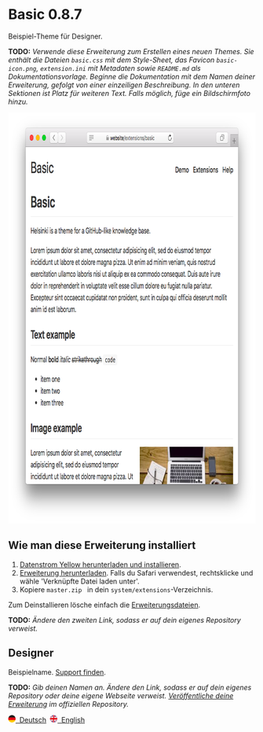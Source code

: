 Basic 0.8.7
===========
Beispiel-Theme für Designer.

**TODO:** *Verwende diese Erweiterung zum Erstellen eines neuen Themes. Sie enthält die Dateien `basic.css` mit dem Style-Sheet, das Favicon `basic-icon.png`, `extension.ini` mit Metadaten sowie `README.md` als Dokumentationsvorlage. Beginne die Dokumentation mit dem Namen deiner Erweiterung, gefolgt von einer einzeiligen Beschreibung. In den unteren Sektionen ist Platz für weiteren Text. Falls möglich, füge ein Bildschirmfoto hinzu.* 

<p align="center"><img src="basic-screenshot.png?raw=true" width="795" height="836" alt="Screenshot"></p>

## Wie man diese Erweiterung installiert

1. [Datenstrom Yellow herunterladen und installieren](https://github.com/datenstrom/yellow/).
2. [Erweiterung herunterladen](https://github.com/schulle4u/yellow-extension-basic/archive/master.zip). Falls du Safari verwendest, rechtsklicke und wähle 'Verknüpfte Datei laden unter'.
3. Kopiere `master.zip ` in dein `system/extensions`-Verzeichnis.

Zum Deinstallieren lösche einfach die [Erweiterungsdateien](extension.ini).

**TODO:** *Ändere den zweiten Link, sodass er auf dein eigenes Repository verweist.*

## Designer

Beispielname. [Support finden](https://github.com/schulle4u/yellow-extension-basic/issues).

**TODO:** *Gib deinen Namen an. Ändere den Link, sodass er auf dein eigenes Repository oder deine eigene Webseite verweist. [Veröffentliche deine Erweiterung](https://github.com/datenstrom/yellow-extensions/blob/master/features/release/README-de.md) im offiziellen Repository.*

<p>
<a href="README-de.md"><img src="https://raw.githubusercontent.com/datenstrom/yellow-extensions/master/features/help/language-de.png" width="15" height="15" alt="Deutsch">&nbsp; Deutsch</a>&nbsp;
<a href="README.md"><img src="https://raw.githubusercontent.com/datenstrom/yellow-extensions/master/features/help/language-en.png" width="15" height="15" alt="English">&nbsp; English</a>&nbsp;
</p>

